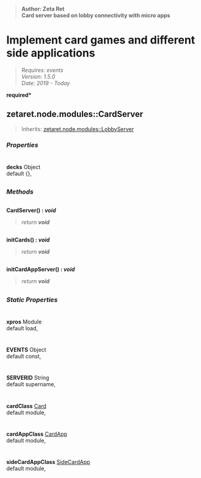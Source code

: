 > __Author: Zeta Ret__  
> __Card server based on lobby connectivity with micro apps__  
# Implement card games and different side applications  
> *Requires: events*  
> *Version: 1.5.0*  
> *Date: 2019 - Today*  

__required*__

## zetaret.node.modules::CardServer  
> Inherits: [zetaret.node.modules::LobbyServer](LobbyServer.md)  

### *Properties*  

#  
__decks__ Object  
default {},   


##  
### *Methods*  

##  
__CardServer() : *void*__  
  
> *return __void__*  

##  
__initCards() : *void*__  
  
> *return __void__*  

##  
__initCardAppServer() : *void*__  
  
> *return __void__*  

##  
### *Static Properties*  

#  
__xpros__ Module  
default load,   

#  
__EVENTS__ Object  
default const,   

#  
__SERVERID__ String  
default supername,   

#  
__cardClass__ [Card](Card.md)  
default module,   

#  
__cardAppClass__ [CardApp](CardApp.md)  
default module,   

#  
__sideCardAppClass__ [SideCardApp](SideCardApp.md)  
default module,   

